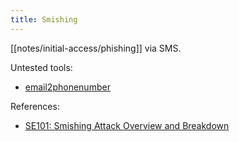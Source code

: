 ```yaml
---
title: Smishing
---
```


[[notes/initial-access/phishing]] via SMS.

Untested tools:

- [email2phonenumber](https://github.com/martinvigo/email2phonenumber)

References:

- [SE101: Smishing Attack Overview and Breakdown](http://web.archive.org/web/20240202221049/https://labs.lares.com/se101-smishing/)
